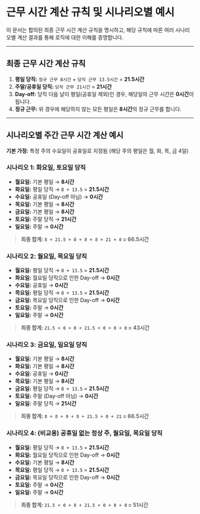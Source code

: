 # 근무 시간 계산 규칙 및 시나리오별 예시

이 문서는 합의된 최종 근무 시간 계산 규칙을 명시하고, 해당 규칙에 따른 여러 시나리오별 계산 결과를 통해 로직에 대한 이해를 증명합니다.

---

## 최종 근무 시간 계산 규칙

1.  **평일 당직:** `정규 근무 8시간` + `당직 근무 13.5시간` = **21.5시간**
2.  **주말/공휴일 당직:** `당직 근무 21시간` = **21시간**
3.  **Day-off:** 당직 다음 날이 평일(공휴일 제외)인 경우, 해당일의 근무 시간은 **0시간**이 됩니다.
4.  **정규 근무:** 위 경우에 해당하지 않는 모든 평일은 **8시간**의 정규 근무를 합니다.

---

## 시나리오별 주간 근무 시간 계산 예시

**기본 가정:** 특정 주의 수요일이 공휴일로 지정됨 (해당 주의 평일은 월, 화, 목, 금 4일)

### 시나리오 1: 화요일, 토요일 당직

-   **월요일:** 기본 평일 → **8시간**
-   **화요일:** 평일 당직 → `8 + 13.5` = **21.5시간**
-   **수요일:** 공휴일 (Day-off 아님) → **0시간**
-   **목요일:** 기본 평일 → **8시간**
-   **금요일:** 기본 평일 → **8시간**
-   **토요일:** 주말 당직 → **21시간**
-   **일요일:** 주말 → **0시간**

> **최종 합계: `8 + 21.5 + 0 + 8 + 8 + 21 + 0` = 66.5시간**

### 시나리오 2: 월요일, 목요일 당직

-   **월요일:** 평일 당직 → `8 + 13.5` = **21.5시간**
-   **화요일:** 월요일 당직으로 인한 Day-off → **0시간**
-   **수요일:** 공휴일 → **0시간**
-   **목요일:** 평일 당직 → `8 + 13.5` = **21.5시간**
-   **금요일:** 목요일 당직으로 인한 Day-off → **0시간**
-   **토요일:** 주말 → **0시간**
-   **일요일:** 주말 → **0시간**

> **최종 합계: `21.5 + 0 + 0 + 21.5 + 0 + 0 + 0` = 43시간**

### 시나리오 3: 금요일, 일요일 당직

-   **월요일:** 기본 평일 → **8시간**
-   **화요일:** 기본 평일 → **8시간**
-   **수요일:** 공휴일 → **0시간**
-   **목요일:** 기본 평일 → **8시간**
-   **금요일:** 평일 당직 → `8 + 13.5` = **21.5시간**
-   **토요일:** 주말 (Day-off 아님) → **0시간**
-   **일요일:** 주말 당직 → **21시간**

> **최종 합계: `8 + 8 + 0 + 8 + 21.5 + 0 + 21` = 66.5시간**

### 시나리오 4: (비교용) 공휴일 없는 정상 주, 월요일, 목요일 당직

-   **월요일:** 평일 당직 → `8 + 13.5` = **21.5시간**
-   **화요일:** 월요일 당직으로 인한 Day-off → **0시간**
-   **수요일:** 기본 평일 → **8시간**
-   **목요일:** 평일 당직 → `8 + 13.5` = **21.5시간**
-   **금요일:** 목요일 당직으로 인한 Day-off → **0시간**
-   **토요일:** 주말 → **0시간**
-   **일요일:** 주말 → **0시간**

> **최종 합계: `21.5 + 0 + 8 + 21.5 + 0 + 0 + 0` = 51시간**
